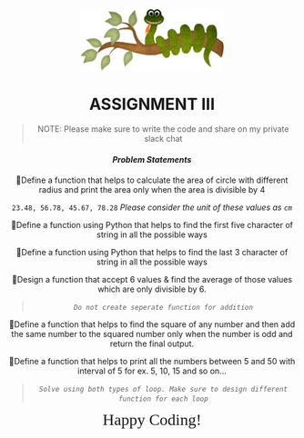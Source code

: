 
 <div style="text-align:center;">

 <img src="./pythonclipart.png" style="width:50%; text-align: center">

  <!-- <span style="font-family:Papyrus; font-size:2em; text-align: center;">Assignment III</span> -->

# ASSIGNMENT III

>NOTE: Please make sure to write the code and share on my private slack chat


#### _Problem Statements_
:pushpin:Define a function that helps to calculate the area of circle with different radius and print the area only when the area is divisible by 4

`23.48, 56.78, 45.67, 78.28`
_Please consider the unit of these values as `cm`_

:pushpin:Define a function using Python that helps to find the first five character of string in all the possible ways

:pushpin:Define a function using Python that helps to find the last 3 character of string in all the possible ways
  
:pushpin:Design a function that accept 6 values & find the average of those values which are only divisible by 6.
  >_`Do not create seperate function for addition`_

:pushpin:Define a function that helps to find the square of any number and then add the same number to the squared number only when the number is odd and return the final output.

:pushpin:Define a function that helps to print all the numbers between 5 and 50 with interval of 5 for ex. 5, 10, 15 and so on... 
  >_`Solve using both types of loop. Make sure to design different function for each loop`_

<span style="font-family:Papyrus; font-size:2em;">Happy Coding!</span>
 
 </div>
